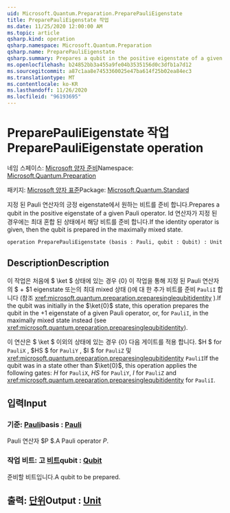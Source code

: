 ```yaml
---
uid: Microsoft.Quantum.Preparation.PreparePauliEigenstate
title: PreparePauliEigenstate 작업
ms.date: 11/25/2020 12:00:00 AM
ms.topic: article
qsharp.kind: operation
qsharp.namespace: Microsoft.Quantum.Preparation
qsharp.name: PreparePauliEigenstate
qsharp.summary: Prepares a qubit in the positive eigenstate of a given Pauli operator. If the identity operator is given, then the qubit is prepared in the maximally mixed state.
ms.openlocfilehash: b24852bb3a455a9fe04b3535156d0c3dfb1a7d12
ms.sourcegitcommit: a87c1aa8e7453360025e47ba614f25b02ea84ec3
ms.translationtype: MT
ms.contentlocale: ko-KR
ms.lasthandoff: 11/26/2020
ms.locfileid: "96193695"
---
```

# <a name="preparepaulieigenstate-operation"></a><span data-ttu-id="1d891-102">PreparePauliEigenstate 작업</span><span class="sxs-lookup"><span data-stu-id="1d891-102">PreparePauliEigenstate operation</span></span>

<span data-ttu-id="1d891-103">네임 스페이스: [Microsoft 양자 준비](xref:Microsoft.Quantum.Preparation)</span><span class="sxs-lookup"><span data-stu-id="1d891-103">Namespace: [Microsoft.Quantum.Preparation](xref:Microsoft.Quantum.Preparation)</span></span>

<span data-ttu-id="1d891-104">패키지: [Microsoft 양자 표준](https://nuget.org/packages/Microsoft.Quantum.Standard)</span><span class="sxs-lookup"><span data-stu-id="1d891-104">Package: [Microsoft.Quantum.Standard](https://nuget.org/packages/Microsoft.Quantum.Standard)</span></span>


<span data-ttu-id="1d891-105">지정 된 Pauli 연산자의 긍정 eigenstate에서 원하는 비트를 준비 합니다.</span><span class="sxs-lookup"><span data-stu-id="1d891-105">Prepares a qubit in the positive eigenstate of a given Pauli operator.</span></span>
<span data-ttu-id="1d891-106">Id 연산자가 지정 된 경우에는 최대 혼합 된 상태에서 해당 비트를 준비 합니다.</span><span class="sxs-lookup"><span data-stu-id="1d891-106">If the identity operator is given, then the qubit is prepared in the maximally mixed state.</span></span>

```qsharp
operation PreparePauliEigenstate (basis : Pauli, qubit : Qubit) : Unit
```


## <a name="description"></a><span data-ttu-id="1d891-107">Description</span><span class="sxs-lookup"><span data-stu-id="1d891-107">Description</span></span>

<span data-ttu-id="1d891-108">이 작업은 처음에 $ \ket $ 상태에 있는 경우 {0} 이 작업을 통해 지정 된 Pauli 연산자의 $ + $1 eigenstate 또는의 최대 mixed 상태 ()에 대 한 추가 비트를 준비 `PauliI` 합니다 (참조 <xref:microsoft.quantum.preparation.preparesinglequbitidentity> ).</span><span class="sxs-lookup"><span data-stu-id="1d891-108">If the qubit was initially in the $\ket{0}$ state, this operation prepares the qubit in the $+1$ eigenstate of a given Pauli operator, or, for `PauliI`, in the maximally mixed state instead (see <xref:microsoft.quantum.preparation.preparesinglequbitidentity>).</span></span>

<span data-ttu-id="1d891-109">이 연산은 $ \ket $ 이외의 상태에 있는 경우 {0} 다음 게이트를 적용 합니다. $H $ for `PauliX` , $HS $ for `PauliY` , $I $ for `PauliZ` 및 <xref:microsoft.quantum.preparation.preparesinglequbitidentity> `PauliI`</span><span class="sxs-lookup"><span data-stu-id="1d891-109">If the qubit was in a state other than $\ket{0}$, this operation applies the following gates: $H$ for `PauliX`, $HS$ for `PauliY`, $I$ for `PauliZ` and <xref:microsoft.quantum.preparation.preparesinglequbitidentity> for `PauliI`.</span></span>

## <a name="input"></a><span data-ttu-id="1d891-110">입력</span><span class="sxs-lookup"><span data-stu-id="1d891-110">Input</span></span>

### <a name="basis--pauli"></a><span data-ttu-id="1d891-111">기준: [Pauli](xref:microsoft.quantum.lang-ref.pauli)</span><span class="sxs-lookup"><span data-stu-id="1d891-111">basis : [Pauli](xref:microsoft.quantum.lang-ref.pauli)</span></span>

<span data-ttu-id="1d891-112">Pauli 연산자 $P $.</span><span class="sxs-lookup"><span data-stu-id="1d891-112">A Pauli operator $P$.</span></span>


### <a name="qubit--qubit"></a><span data-ttu-id="1d891-113">작업 비트: 고 [비트](xref:microsoft.quantum.lang-ref.qubit)</span><span class="sxs-lookup"><span data-stu-id="1d891-113">qubit : [Qubit](xref:microsoft.quantum.lang-ref.qubit)</span></span>

<span data-ttu-id="1d891-114">준비할 비트입니다.</span><span class="sxs-lookup"><span data-stu-id="1d891-114">A qubit to be prepared.</span></span>



## <a name="output--unit"></a><span data-ttu-id="1d891-115">출력: [단위](xref:microsoft.quantum.lang-ref.unit)</span><span class="sxs-lookup"><span data-stu-id="1d891-115">Output : [Unit](xref:microsoft.quantum.lang-ref.unit)</span></span>

